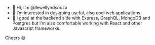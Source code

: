 - 👋 Hi, I’m @llewellyndsouza
- 👀 I’m interested in designing useful, also cool web applications
- 🌱 I good at the backend side with Express, GraphQL, MongoDB and Postgres but I'm also comfortable working with React and other Javascript frameworks.

 Cheers :smile:
 
<!---
llewellyndsouza/llewellyndsouza is a ✨ special ✨ repository because its `README.md` (this file) appears on your GitHub profile.
You can click the Preview link to take a look at your changes.
--->
